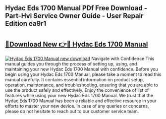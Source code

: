 ## Hydac Eds 1700 Manual PDf Free Download - Part-Hvi Service Owner Guide - User Repair Edition ea9r1

# <h2><a href="http://cf16247.oget.top/?id=Hydac+Eds+1700+Manual">🔗Download New 👉🔴 Hydac Eds 1700 Manual</a></h2>

[![Hydac Eds 1700 Manual new download](https://i.imgur.com/5g1atiW.png)](http://cf16247.oget.top/?id=Hydac+Eds+1700+Manual)
Navigate with Confidence This manual guides you through the process of setting up, using, and maintaining your new Hydac Eds 1700 Manual with confidence. Before you begin using your Hydac Eds 1700 Manual, please take a moment to read this manual carefully. It contains essential information on product setup, operation, maintenance, and troubleshooting, ensuring that you are able to use the product safely and effectively. Enjoy the convenience of list of features while using your new Hydac Eds 1700 Manual. We trust that the Hydac Eds 1700 Manual has been a reliable and effective resource in your efforts to master your new device. In case of any queries or concerns, please do not hesitate to reach out to our customer service team.
